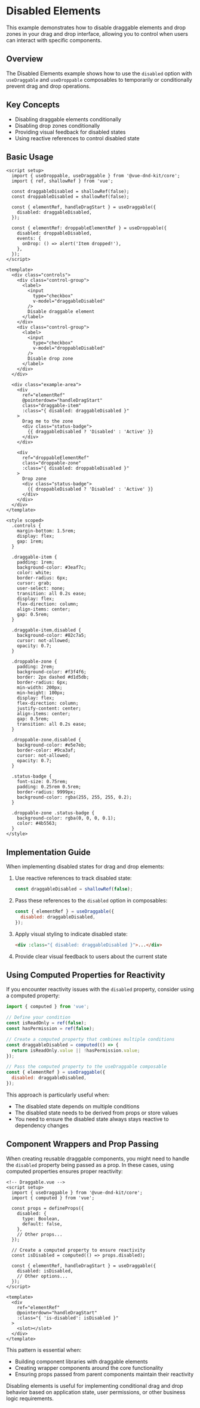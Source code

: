 <script setup>
import Example from '@examples/Disabled/Example.vue';
</script>

# Disabled Elements

This example demonstrates how to disable draggable elements and drop zones in your drag and drop interface, allowing you to control when users can interact with specific components.

## Overview

The Disabled Elements example shows how to use the `disabled` option with `useDraggable` and `useDroppable` composables to temporarily or conditionally prevent drag and drop operations.

<Example />

## Key Concepts

- Disabling draggable elements conditionally
- Disabling drop zones conditionally
- Providing visual feedback for disabled states
- Using reactive references to control disabled state

## Basic Usage

```vue
<script setup>
  import { useDroppable, useDraggable } from '@vue-dnd-kit/core';
  import { ref, shallowRef } from 'vue';

  const draggableDisabled = shallowRef(false);
  const droppableDisabled = shallowRef(false);

  const { elementRef, handleDragStart } = useDraggable({
    disabled: draggableDisabled,
  });

  const { elementRef: droppableElementRef } = useDroppable({
    disabled: droppableDisabled,
    events: {
      onDrop: () => alert('Item dropped!'),
    },
  });
</script>

<template>
  <div class="controls">
    <div class="control-group">
      <label>
        <input
          type="checkbox"
          v-model="draggableDisabled"
        />
        Disable draggable element
      </label>
    </div>
    <div class="control-group">
      <label>
        <input
          type="checkbox"
          v-model="droppableDisabled"
        />
        Disable drop zone
      </label>
    </div>
  </div>

  <div class="example-area">
    <div
      ref="elementRef"
      @pointerdown="handleDragStart"
      class="draggable-item"
      :class="{ disabled: draggableDisabled }"
    >
      Drag me to the zone
      <div class="status-badge">
        {{ draggableDisabled ? 'Disabled' : 'Active' }}
      </div>
    </div>

    <div
      ref="droppableElementRef"
      class="droppable-zone"
      :class="{ disabled: droppableDisabled }"
    >
      Drop zone
      <div class="status-badge">
        {{ droppableDisabled ? 'Disabled' : 'Active' }}
      </div>
    </div>
  </div>
</template>

<style scoped>
  .controls {
    margin-bottom: 1.5rem;
    display: flex;
    gap: 1rem;
  }

  .draggable-item {
    padding: 1rem;
    background-color: #3eaf7c;
    color: white;
    border-radius: 6px;
    cursor: grab;
    user-select: none;
    transition: all 0.2s ease;
    display: flex;
    flex-direction: column;
    align-items: center;
    gap: 0.5rem;
  }

  .draggable-item.disabled {
    background-color: #82c7a5;
    cursor: not-allowed;
    opacity: 0.7;
  }

  .droppable-zone {
    padding: 2rem;
    background-color: #f3f4f6;
    border: 2px dashed #d1d5db;
    border-radius: 6px;
    min-width: 200px;
    min-height: 100px;
    display: flex;
    flex-direction: column;
    justify-content: center;
    align-items: center;
    gap: 0.5rem;
    transition: all 0.2s ease;
  }

  .droppable-zone.disabled {
    background-color: #e5e7eb;
    border-color: #9ca3af;
    cursor: not-allowed;
    opacity: 0.7;
  }

  .status-badge {
    font-size: 0.75rem;
    padding: 0.25rem 0.5rem;
    border-radius: 9999px;
    background-color: rgba(255, 255, 255, 0.2);
  }

  .droppable-zone .status-badge {
    background-color: rgba(0, 0, 0, 0.1);
    color: #4b5563;
  }
</style>
```

## Implementation Guide

When implementing disabled states for drag and drop elements:

1. Use reactive references to track disabled state:

   ```js
   const draggableDisabled = shallowRef(false);
   ```

2. Pass these references to the `disabled` option in composables:

   ```js
   const { elementRef } = useDraggable({
     disabled: draggableDisabled,
   });
   ```

3. Apply visual styling to indicate disabled state:

   ```html
   <div :class="{ disabled: draggableDisabled }">...</div>
   ```

4. Provide clear visual feedback to users about the current state

## Using Computed Properties for Reactivity

If you encounter reactivity issues with the `disabled` property, consider using a computed property:

```js
import { computed } from 'vue';

// Define your condition
const isReadOnly = ref(false);
const hasPermission = ref(false);

// Create a computed property that combines multiple conditions
const draggableDisabled = computed(() => {
  return isReadOnly.value || !hasPermission.value;
});

// Pass the computed property to the useDraggable composable
const { elementRef } = useDraggable({
  disabled: draggableDisabled,
});
```

This approach is particularly useful when:

- The disabled state depends on multiple conditions
- The disabled state needs to be derived from props or store values
- You need to ensure the disabled state always stays reactive to dependency changes

## Component Wrappers and Prop Passing

When creating reusable draggable components, you might need to handle the `disabled` property being passed as a prop. In these cases, using computed properties ensures proper reactivity:

```vue
<!-- Draggable.vue -->
<script setup>
  import { useDraggable } from '@vue-dnd-kit/core';
  import { computed } from 'vue';

  const props = defineProps({
    disabled: {
      type: Boolean,
      default: false,
    },
    // Other props...
  });

  // Create a computed property to ensure reactivity
  const isDisabled = computed(() => props.disabled);

  const { elementRef, handleDragStart } = useDraggable({
    disabled: isDisabled,
    // Other options...
  });
</script>

<template>
  <div
    ref="elementRef"
    @pointerdown="handleDragStart"
    :class="{ 'is-disabled': isDisabled }"
  >
    <slot></slot>
  </div>
</template>
```

This pattern is essential when:

- Building component libraries with draggable elements
- Creating wrapper components around the core functionality
- Ensuring props passed from parent components maintain their reactivity

Disabling elements is useful for implementing conditional drag and drop behavior based on application state, user permissions, or other business logic requirements.
